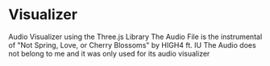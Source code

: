 # Visualizer
Audio Visualizer using the Three.js Library
The Audio File is the instrumental of "Not Spring, Love, or Cherry Blossoms" by HIGH4 ft. IU
The Audio does not belong to me and it was only used for its audio visualizer
